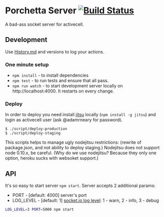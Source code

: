 # Porchetta Server [![Build Status](https://circleci.com/gh/activecell/porchetta-server.png?circle-token=e4e94a5aa232fb270ea22a5f32a34e3db5e75b61)](https://circleci.com/gh/activecell/porchetta-server)

  A bad-ass socket server for activecell.

Development
-----------

  Use [History.md](https://github.com/activecell/porchetta/blob/master/History.md) and versions to log your actions.

### One minute setup

  * `npm install` - to install dependencies
  * `npm test` - to run tests and ensure that all pass.
  * `npm run watch` - to start development server locally on http://localhost:4000. It restarts on every change.

### Deploy

  In order to deploy you need install [jitsu](https://github.com/nodejitsu/jitsu) locally (`npm install -g jitsu`) and login as activecell user (ask @adamrneary for password).

    $ ./script/deploy-production
    $ ./script/deploy-staging

  This scripts helps to manage ugly nodejitsu restrictions: (rewrite of package.json, and not ability to deploy staging.) Nodejitsu does not support node 0.10.x, be careful. (Why do we use nodejitsu? Because they only one option, heroku sucks with websoket support.)

API
---

  It's so easy to start server `npm start`. Server accepts 2 additional params:

  * PORT - [default: 4000] server's port
  * LOG_LEVEL - [default: 1] [socket.io log level](https://github.com/LearnBoost/Socket.IO/wiki/Configuring-Socket.IO): 1 - warn, 2 - info, 3 - debug

```bash
LOG_LEVEL=3 PORT=5000 npm start
```
